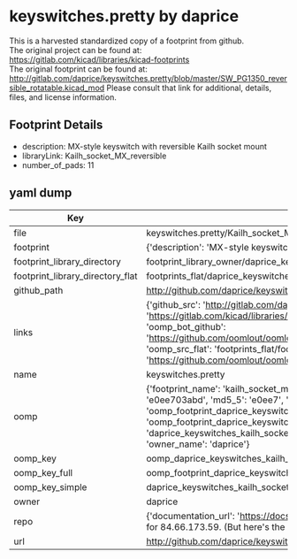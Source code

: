 # keyswitches.pretty by daprice  
This is a harvested standardized copy of a footprint from github.  
The original project can be found at:  
https://gitlab.com/kicad/libraries/kicad-footprints  
The original footprint can be found at:
http://gitlab.com/daprice/keyswitches.pretty/blob/master/SW_PG1350_reversible_rotatable.kicad_mod
Please consult that link for additional, details, files, and license information.  
## Footprint Details
* description: MX-style keyswitch with reversible Kailh socket mount  
* libraryLink: Kailh_socket_MX_reversible  
* number_of_pads: 11  
## yaml dump  
| Key | Value |  
| --- | --- |  
| file | keyswitches.pretty/Kailh_socket_MX_reversible.kicad_mod |  
| footprint | {'description': 'MX-style keyswitch with reversible Kailh socket mount', 'libraryLink': 'Kailh_socket_MX_reversible', 'number_of_pads': 11} |  
| footprint_library_directory | footprint_library_owner/daprice_keyswitches.pretty |  
| footprint_library_directory_flat | footprints_flat/daprice_keyswitches_kailh_socket_mx_reversible/working |  
| github_path | http://github.com/daprice/keyswitches.pretty/blob/master/Kailh_socket_MX_reversible.kicad_mod |  
| links | {'github_src': 'http://gitlab.com/daprice/keyswitches.pretty/blob/master/SW_PG1350_reversible_rotatable.kicad_mod', 'github_src_repo': 'https://gitlab.com/kicad/libraries/kicad-footprints', 'oomp_bot': 'footprints/daprice_keyswitches_kailh_socket_mx_reversible/working', 'oomp_bot_github': 'https://github.com/oomlout/oomlout_oomp_footprint_bot/tree/main/footprints/daprice_keyswitches_kailh_socket_mx_reversible/working', 'oomp_src_flat': 'footprints_flat/footprints_flat/daprice_keyswitches_kailh_socket_mx_reversible/working', 'oomp_src_flat_github': 'https://github.com/oomlout/oomlout_oomp_footprint_src/tree/main/footprints_flat/daprice_keyswitches_kailh_socket_mx_reversible/working'} |  
| name | keyswitches.pretty |  
| oomp | {'footprint_name': 'kailh_socket_mx_reversible', 'library_name': 'keyswitches', 'md5': 'e0ee703abdb615887bb21afd0e376f57', 'md5_10': 'e0ee703abd', 'md5_5': 'e0ee7', 'md5_6': 'e0ee70', 'oomp_key': 'oomp_daprice_keyswitches_kailh_socket_mx_reversible', 'oomp_key_extra': 'oomp_footprint_daprice_keyswitches_kailh_socket_mx_reversible', 'oomp_key_full': 'oomp_footprint_daprice_keyswitches_kailh_socket_mx_reversible_e0ee70', 'oomp_key_simple': 'daprice_keyswitches_kailh_socket_mx_reversible', 'original_filename': 'keyswitches.pretty/Kailh_socket_MX_reversible.kicad_mod', 'owner_name': 'daprice'} |  
| oomp_key | oomp_daprice_keyswitches_kailh_socket_mx_reversible |  
| oomp_key_full | oomp_footprint_daprice_keyswitches_kailh_socket_mx_reversible |  
| oomp_key_simple | daprice_keyswitches_kailh_socket_mx_reversible |  
| owner | daprice |  
| repo | {'documentation_url': 'https://docs.github.com/rest/overview/resources-in-the-rest-api#rate-limiting', 'message': "API rate limit exceeded for 84.66.173.59. (But here's the good news: Authenticated requests get a higher rate limit. Check out the documentation for more details.)"} |  
| url | http://github.com/daprice/keyswitches.pretty |  

